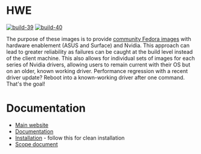 # HWE

[![build-39](https://github.com/bpbeatty/hwe/actions/workflows/build-39.yml/badge.svg)](https://github.com/bpbeatty/hwe/actions/workflows/build-39.yml) [![build-40](https://github.com/bpbeatty/hwe/actions/workflows/build-40.yml/badge.svg)](https://github.com/bpbeatty/hwe/actions/workflows/build-40.yml)

The purpose of these images is to provide [community Fedora images](https://github.com/ublue-os/main) with hardware enablement (ASUS and Surface) and Nvidia. This approach can lead to greater reliability as failures can be caught at the build level instead of the client machine. This also allows for individual sets of images for each series of Nvidia drivers, allowing users to remain current with their OS but on an older, known working driver. Performance regression with a recent driver update? Reboot into a known-working driver after one command. That's the goal!

# Documentation

- [Main website](https://universal-blue.org)
- [Documentation](https://universal-blue.discourse.group/docs?category=4)
- [Installation](https://universal-blue.discourse.group/docs?topic=868) - follow this for clean installation
- [Scope document](https://universal-blue.discourse.group/t/universal-blue-project-governance/51)
